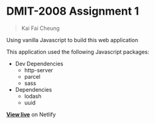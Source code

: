 # DMIT-2008 Assignment 1 

> Kai Fai Cheung

Using vanilla Javascript to build this web application 

This application used the following Javascript packages:
- Dev Dependencies
  - http-server
  - parcel
  - sass
- Dependencies
  - lodash
  - uuid

[**View live**](http://dmit2008-assignment1-kai.netlify.app) on Netlify 
